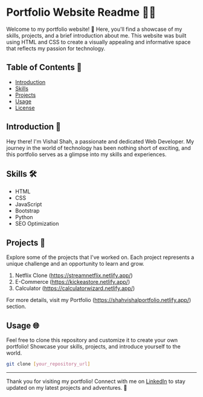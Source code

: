 # Portfolio Website Readme 👨‍💻

Welcome to my portfolio website! 🚀 Here, you'll find a showcase of my skills, projects, and a brief introduction about me. This website was built using HTML and CSS to create a visually appealing and informative space that reflects my passion for technology.

## Table of Contents 📑

- [Introduction](#introduction)
- [Skills](#skills)
- [Projects](#projects)
- [Usage](#usage)
- [License](#license)

## Introduction 👋

Hey there! I'm Vishal Shah, a passionate and dedicated Web Developer. My journey in the world of technology has been nothing short of exciting, and this portfolio serves as a glimpse into my skills and experiences.

## Skills 🛠️

- HTML
- CSS
- JavaScript
- Bootstrap
- Python
- SEO Optimization 

## Projects 🚧

Explore some of the projects that I've worked on. Each project represents a unique challenge and an opportunity to learn and grow.

1. Netflix Clone (https://streamnetflix.netlify.app/) 
2. E-Commerce (https://kickeastore.netlify.app/) 
3. Calculator (https://calculatorwizard.netlify.app/) 

For more details, visit my Portfolio (https://shahvishalportfolio.netlify.app/) section.

## Usage 🌐

Feel free to clone this repository and customize it to create your own portfolio! Showcase your skills, projects, and introduce yourself to the world.

```bash
git clone [your_repository_url]
```

---

Thank you for visiting my portfolio! Connect with me on [LinkedIn](https://www.linkedin.com/in/vishal-shah-256204238/) to stay updated on my latest projects and adventures. 🚀
